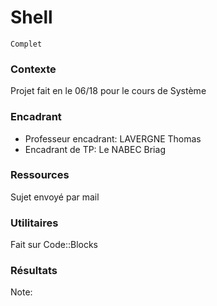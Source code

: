 # Shell

```
Complet
```

### Contexte
Projet fait en le 06/18 pour le cours de Système

### Encadrant
* Professeur encadrant: LAVERGNE Thomas
* Encadrant de TP: Le NABEC Briag

### Ressources
Sujet envoyé par mail

### Utilitaires
Fait sur Code::Blocks

### Résultats
Note:
